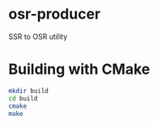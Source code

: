 # osr-producer
SSR to OSR utility

# Building with CMake

```bash
mkdir build
cd build
cmake
make
```
